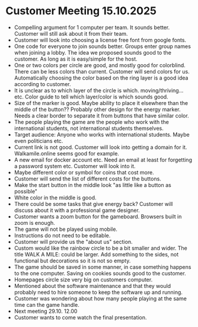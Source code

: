 # Customer Meeting 15.10.2025
- Compelling argument for 1 computer per team. It sounds better. Customer will still ask about it from their team.
- Customer will look into choosing a license free font from google fonts.
- One code for everyone to join sounds better. Groups enter group names when joining a lobby. The idea we proposed sounds good to the customer. As long as it is easy/simple for the host.
- One or two colors per circle are good, and mostly good for colorblind. There can be less colors than current. Customer will send colors for us. Automatically choosing the color based on the ring layer is a good idea according to customer.
- It is unclear as to which layer of the circle is which. moving/thriving… etc. Color guide to tell which layer/color is which sounds good.
- Size of the marker is good. Maybe ability to place it elsewhere than the middle of the button?? Probably other design for the energy marker. Needs a clear border to separate it from buttons that have similar color.
- The people playing the game are the people who work with the international students, not international students themselves.
- Target audience: Anyone who works with international students. Maybe even politicians etc.
- Current link is not good. Customer will look into getting a domain for it. Walkamile.online seems good for example.
- A new email for docker account etc. Need an email at least for forgetting a password system etc. Customer will look into it.
- Maybe different color or symbol for coins that cost more.
- Customer will send the list of different costs for the buttons.
- Make the start button in the middle look "as little like a button as possible"
- White color in the middle is good.
- There could be some tasks that give energy back? Customer will discuss about it with a professional game designer.
- Customer wants a zoom button for the gameboard. Browsers built in zoom is enough.
- The game will not be played using mobile.
- Instructions do not need to be editable.
- Customer will provide us the "about us" section.
- Custom would like the rainbow circle to be a bit smaller and wider. The title WALK A MILE: could be larger. Add something to the sides, not functional but decorations so it is not so empty.
- The game should be saved in some manner, in case something happens to the one computer. Saving on cookies sounds good to the customer.
- Homepages circle size very big on customers computer.
- Mentioned about the software maintenance and that they would probably need to hire someone to keep the software up and running.
- Customer was wondering about how many people playing at the same time can the game handle.
- Next meeting 29.10. 12.00
- Customer wants to come watch the final presentation.
